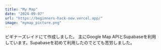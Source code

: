 ```yaml
---
title: "My Map"
date: "2024-09-07"
url: "https://beginners-hack-new.vercel.app/"
image: "mymap_picture.png"
---
```

ビギナーズレイドにて作成しました。
主にGoogle Map APIとSupabaseを利用しています。Supabaseを初めて利用したのでとても苦労しました。
